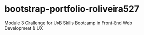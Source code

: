 # bootstrap-portfolio-roliveira527
Module 3 Challenge for UoB Skills Bootcamp in Front-End Web Development &amp; UX
